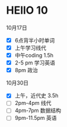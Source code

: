 # HEllO 10

10月17日  
- [x] 6点背半小时单词
- [x] 上午学习线代
- [x] 中午coding 1.5h
- [x] 2-5 pm 学习英语
- [x] 8pm 政治 

10月30日  
- [x] 上午，近代史 3.5h 
- [ ] 2pm-4pm 线代
- [ ] 4pm-7pm 数据结构
- [ ] 9pm-11.5pm 英语
